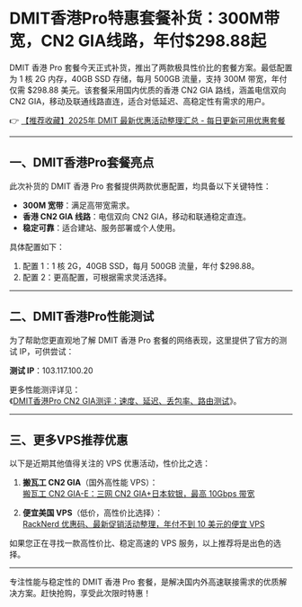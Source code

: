 # DMIT香港Pro特惠套餐补货：300M带宽，CN2 GIA线路，年付$298.88起

DMIT 香港 Pro 套餐今天正式补货，推出了两款极具性价比的套餐方案。最低配置为 1 核 2G 内存，40GB SSD 存储，每月 500GB 流量，支持 300M 带宽，年付仅需 $298.88 美元。该套餐采用国内优质的香港 CN2 GIA 路线，涵盖电信双向 CN2 GIA，移动及联通线路直连，适合对低延迟、高稳定性有需求的用户。

👉 [【推荐收藏】2025年 DMIT 最新优惠活动整理汇总 - 每日更新可用优惠套餐](https://bit.ly/dmit_coupon)

---

## 一、DMIT香港Pro套餐亮点

此次补货的 DMIT 香港 Pro 套餐提供两款优惠配置，均具备以下关键特性：

- **300M 宽带**：满足高带宽需求。
- **香港 CN2 GIA 线路**：电信双向 CN2 GIA，移动和联通稳定直连。
- **稳定可靠**：适合建站、服务部署或个人使用。

具体配置如下：

1. 配置 1：1 核 2G，40GB SSD，每月 500GB 流量，年付 $298.88。
2. 配置 2：更高配置，可根据需求灵活选择。

---

## 二、DMIT香港Pro性能测试

为了帮助您更直观地了解 DMIT 香港 Pro 套餐的网络表现，这里提供了官方的测试 IP，可供尝试：

**测试 IP**：103.117.100.20

更多性能测评详见：  
《[DMIT香港Pro CN2 GIA测评：速度、延迟、丢包率、路由测试](https://bit.ly/dmit_coupon)》。

---

## 三、更多VPS推荐优惠

以下是近期其他值得关注的 VPS 优惠活动，性价比之选：

1. **搬瓦工 CN2 GIA**（国外高性能 VPS）：  
   [搬瓦工 CN2 GIA-E：三网 CN2 GIA+日本软银，最高 10Gbps 带宽](https://bit.ly/dmit_coupon)

2. **便宜美国 VPS**（低价，高性价比选择）：  
   [RackNerd 优惠码、最新促销活动整理，年付不到 10 美元的便宜 VPS](https://bit.ly/Rack_Nerd)

如果您正在寻找一款高性价比、稳定高速的 VPS 服务，以上推荐将是出色的选择。

---

专注性能与稳定性的 DMIT 香港 Pro 套餐，是解决国内外高速联接需求的优质解决方案。赶快抢购，享受此次限时特惠！
